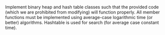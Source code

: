 Implement binary heap and hash table classes such that the provided code (which we are prohibited from modifying) will function properly.  All member functions must be implemented using average-case logarithmic time (or better) algorithms.  Hashtable is used for search (for average case constant time).
